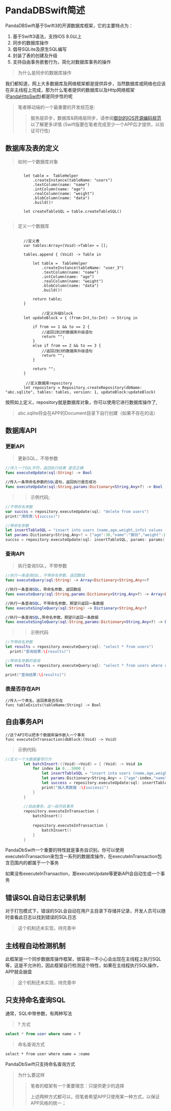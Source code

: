 # PandaDBSwift简述
PandaDBSwift基于Swift3的开源数据库框架，它的主要特点为：

1. 基于Swift3语法，支持IOS 8.0以上
2. 同步的数据库操作
3. 倡导SQLite及原生SQL编写
4. 封装了表的创建及升级
5. 支持自由事务嵌套行为，简化对数据库事务的操作


> 为什么是同步的数据库操作

我们都知道，网上大多数据库及网络框架都是提供异步，当然数据库或网络也应该在非主线程上完成，那为什么笔者提供的数据库以及Http网络框架([PandaHttpSwift](https://github.com/lingen/PandaHttpSwift))都是同步性的呢

>笔者移动端的一个最重要的开发规范是: 
>> 服务层异步，数据库&网络层同步，请参阅[御剑的IOS开源编码规范](http://ios-guildline.lingenliu.com/)以了解更多详情  (Swift版要在笔者完成至少一个APP后才提供，以验证可行性)

## 数据库及表的定义
>如何一个数据库对象

~~~

        let table =  TableHelper
            .createInstance(tableName: "users")
            .textColumn(name: "name")
            .intColumn(name: "age")
            .realColumn(name: "weight")
            .blobColumn(name: "data")
            .build()!
        
        let createTableSQL = table.createTableSQL()
        
~~~ 

> 定义一个数据库

~~~
        
        //定义表
        var tables:Array<(Void)->Table> = [];
        
        tables.append { (Void) -> Table in
            
            let table =  TableHelper
                .createInstance(tableName: "user_3")
                .textColumn(name: "name")
                .intColumn(name: "age")
                .realColumn(name: "weight")
                .blobColumn(name: "data")
                .build()!
            
            return table;
        }
        
                //定义升级block
        let updateBlock = { (from:Int,to:Int) -> String in
            
            if from == 1 && to == 2 {
                //返回1到2的数据库升级语句
                return "";
            }
            else if from == 2 && to == 3 {
                //返回2到3的数据库升级语句
                return "";
            }
            
            return "";
        }
        
         //定义数据库repository
        let repository = Repository.createRepository(dbName: "abc.sqlite", tables: tables, version: 1, updateBlock:updateBlock)
~~~

按照如上定义，repository就是数据库对象，你可以使用它进行数据库操作了,

> abc.sqlite将会在APP的Document目录下自行创建（如果不存在的话）


## 数据库API

### 更新API
> 更新SQL，不带参数

~~~swift
//传入一个SQL字符，返回执行结果 是否正确
func executeUpdate(sql:String) -> Bool

//传入一条带命名参数的SQL语句，返回执行是否成功
func executeUpdate(sql:String,params:Dictionary<String,Any>?) -> Bool

~~~

>>示例代码;

~~~swift
//不带命名参数
var succss = repository.executeUpdate(sql: "delete from users") 
print("清除表:\(succss)")  

//带命名参数
let insertTableSQL = "insert into users (name,age,weight,info) values (:name,:age,:weight,:info)"
let params:Dictionary<String,Any>? = ["age":30,"name":"御剑","weight":150.00,"info":Data(bytes: Array("更多个人信息".utf8))]
succss = repository.executeUpdate(sql: insertTableSQL, params: params)
~~~

### 查询API
> 执行查询SQL，不带参数

~~~swift
//执行一条查询SQL，不带命名参数，返回数组
func executeQuery(sql:String) -> Array<Dictionary<String,Any>>?

//执行一条查询SQL，带命名参数，返回数组
func executeQuery(sql:String,params:Dictionary<String,Any>?) -> Array<Dictionary<String,Any>>?

//执行一条查询SQL，不带命名参数，期望只返回一条数据
func executeSingleQuery(sql:String) -> Dictionary<String,Any>?

//执行一条查询SQL,带命名参数，期望只返回一条数据
func executeSingleQuery(sql:String,params:Dictionary<String,Any>?) -> Dictionary<String,Any>?


~~~

>> 示例代码

~~~swift
//不带命名参数
let results = repository.executeQuery(sql: "select * from users")
  print("查询结果:\(results)")

//带命名参数的查询 
let results = repository.executeQuery(sql: "select * from users where user = :user",params: ["name":"AAA"])

print("查询结果:\(results)")
~~~

> 

### 表是否存在API

~~~
//传入一个表名，返回表是否存在
func tableExists(tableName:String) -> Bool
~~~

## 自由事务API

~~~
//这个API可以把多个数据库操作嵌入一个事务
func executeInTransaction(dbBlock:(Void) -> Void) 
~~~

>示例代码:

~~~swift
//定义一个大数据量写行为
        let batchInsert:((Void)->Void) = { (Void) -> Void in
            for index in 0...5000 {
                let insertTableSQL = "insert into users (name,age,weight,info) values (:name,:age,:weight,:info)"
                let params:Dictionary<String,Any> = ["age":index,"name":"AAA\(index)","weight":10.00,"info":Data(bytes: Array("ABC\(index)".utf8))]
                let success = repository.executeUpdate(sql: insertTableSQL, params: params)
                print("插入表数据 :\(success)")
            }
        }
        
        //自由事务，这一层开启事务
        repository.executeInTransaction {
            batchInsert()
            
            repository.executeInTransaction {
                batchInsert()
            }
        }

~~~

PandaDbSwift一个重要的特性就是事务自识别，你可以使用executeInTransaction来包含一系列的数据库操作，在executeInTransaction包含范围内的都属于一个事务

如果没有executeInTransaction，那executeUpdate等更新API会自动生成一个事务

## 错误SQL自动日志记录机制
对于打包模式下，错误的SQL会自动在用户主目录下存储并记录，开发人员可以随时查看此日志以找到错误的SQL日志

>这个机制还未实现，待完善中

## 主线程自动检测机制
此框架是一个同步数据库操作框架，很容易一不小心会出现在主线程上执行SQL等，这是不允许的，因此框架自行检测这个特性，如果在主线程执行SQL操作，APP就会崩盘

> 这个机制还未实现，待完善中

## 只支持命名查询SQL
通常，SQL中带参数，有两种写法
> ? 方式

~~~sql
select * from user where name = ?
~~~

> 命名查询方式

~~~
select * from user where name = :name
~~~

PandaDbSwift只支持命名查询方式

> 为什么要这样
>> 笔者的框架有一个重要理念：只提供更少的选择
>> 
>> 上述两种方式都可以，但笔者希望APP只使用某一种方式，以保证APP风格的统一；
